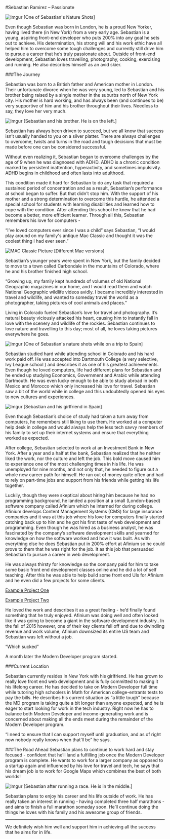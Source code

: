 #Sebastian Ramirez – Passionate

![Imgur](http://i.imgur.com/9y5qgaK.jpg)
[One of Sebastian's Nature Shots]

Even though  Sebastian was born in London, he is a proud New Yorker, having lived there (in New York) from a very early age. Sebastian is a young, aspiring front-end developer who puts 200% into any goal he sets out to achieve. His determination, his strong will and his work ethic have all helped him to overcome some tough challenges and currently still drive him to pursue a career that he’s truly passionate about. Outside of front-end development, Sebastian loves travelling, photography, cooking, exercising and running. He also describes himself as an avid skier.

###The Journey 

Sebastian was born to a British father and American mother in London. Their unfortunate divorce when he was very young, led to Sebastian and his brother being raised by a single mother in the suburbs north of New York city. His mother is hard working, and has always been (and continues to be) very supportive of him and his brother throughout their lives. Needless to say, they love her very much. 

![Imgur](http://i.imgur.com/tXkMq7Z.jpg)
[Sebastian and his brother. He is on the left.]

 Sebastian has always been driven to succeed, but we all know that success isn’t usually handed to you on a silver platter. There are always challenges to overcome, twists and turns in the road and tough decisions that must be made before one can be considered successful. 

Without even realizing it, Sebastian began to overcome challenges by the age of 9 when he was diagnosed with ADHD. 
 ADHD is a chronic condition marked by persistent inattention, hyperactivity, and sometimes impulsivity. ADHD begins in childhood and often lasts into adulthood.

This condition made it hard for Sebastian to do any task that required a sustained period of concentration and as a result, Sebastian’s performance at school began to suffer. But that didn’t stop him. With the support of his mother and a strong determination to overcome this hurdle, he attended a special school for students with learning disabilities and learned how to cope with the condition. After attending this school he knew that he had become a better, more efficient learner. Through all this, Sebastian remembers his love for computers - 

“I’ve loved computers ever since I was a child” says Sebastian, “I would play around on my family's antique Mac Classic and thought it was the coolest thing I had ever seen.”

![MAC Classic Picture](https://macmeow.files.wordpress.com/2014/12/mactimeline-013.jpg)
[Different Mac versions]

Sebastian’s younger years were spent in New York, but the family decided to move to  a town called Carbondale in the mountains of Colorado, where he and his brother finished high school.

“Growing up, my family kept hundreds of volumes of old National Geographic magazines in our home, and I would read them and watch National Geographic wildlife videos avidly. I became incredibly interested in travel and wildlife, and wanted to someday travel the world as a photographer, taking pictures of cool animals and places.”

 Living in Colorado fueled Sebastian’s love for travel and photography. It’s natural beauty viciously attacked his heart, causing him to instantly fall in love with the scenery and wildlife of the rockies. Sebastian continues to love nature and travelling to this day; most of all, he loves taking pictures everywhere he goes. 

![Imgur](http://i.imgur.com/ZLigChi.jpg)
[One of Sebastian's nature shots while on a trip to Spain]

Sebastian studied hard while attending school in Colorado and his hard work paid off. He was accepted into Dartmouth College (a very selective, Ivy League school ) and describes it as one of his greatest achievements. Even though he loved  computers, life had different plans for Sebastian and he ended up studying Economics, Government and Arabic while attending Dartmouth. He was even lucky enough to be able to study abroad in both Mexico and Morocco which only increased  his love for travel. Sebastian saw a bit of the world while in college and this undoubtedly opened his eyes to new cultures and experiences. 

![Imgur](http://i.imgur.com/opyts29.jpg)
[Sebastian and his girlfriend in Spain]

Even though Sebastian’s choice of study had taken a turn away from computers, he remembers still liking to use them. He worked at a computer help desk in college and would always help the less tech savvy members of his family  to set up their internet systems and ensure that everything worked as expected. 

After college, Sebastian selected to work at an Investment Bank in New York. After a year and a half at the bank, Sebastian realized that he neither liked the work, nor the culture  and left the job. This bold move caused him to experience one of the most challenging times in his life. He was unemployed for nine months, and not only that, he needed to figure out a whole new career path for himself. He ran out of money quite often and had to rely on part-time jobs and support from his friends while getting his life together. 

Luckily,  though they were skeptical about hiring him because he had no programming background, he landed a position at a small (London-based) software company called Afinium which he interned for during college. Afinium develops Content Management Systems (CMS) for large insurance companies and it was at this job where his love for computers finally started catching back up to him and he got his first taste of web development and programming. Even though he was hired as a business analyst, he was fascinated by the company’s software development skills and yearned for knowledge on how the software worked and how it was built. As with everything else he does Sebastian put in 200% effort at Afinium so he could prove to them that he was right for the job. It as this job that persuaded Sebastian to pursue a career in web development. 

He was always thirsty for knowledge so the company paid for him to take some basic front end development classes online and he did a lot of self teaching. After this he was able to help build some front end UIs for Afinium and he even did a few projects for some clients. 

[Example Project One](https://www-173.aiginsurance.com/index.php)

[Example Project Two](https://162.218.137.98/index.php?ProductID=1802)

He loved the work and describes it as a great feeling - he’d finally found something that he truly enjoyed.
Afinium was doing well and often looked like it was going to become a giant in the software development industry.. In the fall of 2015 however, one of their key clients fell off and due to dwindling revenue and work volume, Afinium downsized its entire US team and Sebastian was left without a job. 

“Which sucked” 

A month later the Modern Developer program started. 

###Current Location

Sebastian currently resides in New York with his girlfriend. He has grown to really love front end web development and is fully committed to making it his lifelong career. He has decided to take on Modern Developer full time while tutoring high schoolers in Math for American college-entrants tests to pay the bills. He describes his current situation as “a little tough” because the MD program is taking quite a bit longer than anyone expected, and he is eager to start looking for work in the tech industry. Right now he has to balance both Modern Developer and income-generating work and is concerned about making all the ends meet during the remainder of the Modern Developer program.

“I need to ensure that I can support myself until graduation, and as of right now nobody really knows when that’ll be” he says.

###The Road Ahead
Sebastian plans to continue to work hard and stay focused - confident that he’ll land a fulfilling job once the Modern Developer program is complete. He wants to work for a larger company as opposed to a startup again and influenced by his love for travel and tech, he says that his dream job is to work for Google Maps which combines the best of both worlds! 

![Imgur](http://i.imgur.com/9n3ouKd.jpg)
[Sebastian after running a race. He is in the middle.]

Sebastian plans to enjoy his career and his life outside of work. He has really taken an interest in running - having completed three half marathons - and aims to finish a full marathon someday soon. He’ll continue doing the things he loves with his  family and his awesome group of friends.

-----

We definitely wish him well and support him in achieving all the success that he aims for in life. 
